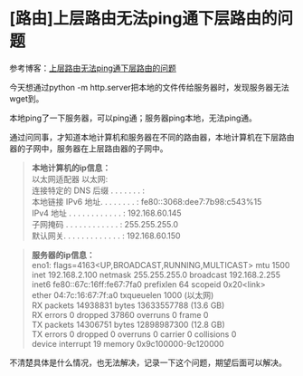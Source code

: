 # [路由]上层路由无法ping通下层路由的问题

参考博客：[上层路由无法ping通下层路由的问题](https://blog.csdn.net/qq_31856061/article/details/122921280)

今天想通过python -m http.server把本地的文件传给服务器时，发现服务器无法wget到。

本地ping了一下服务器，可以ping通；服务器ping本地，无法ping通。

通过问同事，才知道本地计算机和服务器在不同的路由器，本地计算机在下层路由器的子网中，服务器在上层路由器的子网中。
> **本地计算机的ip信息：**  
> 以太网适配器 以太网:  
连接特定的 DNS 后缀 . . . . . . . :  
本地链接 IPv6 地址. . . . . . . . : fe80::3068:dee7:7b98:c543%15  
IPv4 地址 . . . . . . . . . . . . : 192.168.60.145  
子网掩码  . . . . . . . . . . . . : 255.255.255.0  
默认网关. . . . . . . . . . . . . : 192.168.60.150  

> **服务器的ip信息：**    
> eno1: flags=4163<UP,BROADCAST,RUNNING,MULTICAST>  mtu 1500    
inet 192.168.2.100  netmask 255.255.255.0  broadcast 192.168.2.255    
inet6 fe80::67c:16ff:fe67:7fa0  prefixlen 64  scopeid 0x20\<link>    
ether 04:7c:16:67:7f:a0  txqueuelen 1000  (以太网)    
RX packets 14938831  bytes 13633557788 (13.6 GB)    
RX errors 0  dropped 37860  overruns 0  frame 0    
TX packets 14306751  bytes 12898987300 (12.8 GB)    
TX errors 0  dropped 0 overruns 0  carrier 0  collisions 0    
device interrupt 19  memory 0x9c100000-9c120000  



不清楚具体是什么情况，也无法解决，记录一下这个问题，期望后面可以解决。
